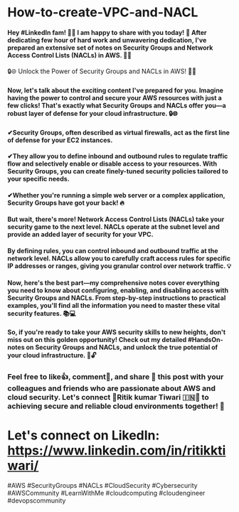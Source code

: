 # How-to-create-VPC-and-NACL

#### Hey #LinkedIn fam! 👋🏼 I am happy to share with you today! 🎉 After dedicating few hour of hard work and unwavering dedication, I've prepared an extensive set of notes on Security Groups and Network Access Control Lists (NACLs) in AWS. 📝✨

🔒🌐 Unlock the Power of Security Groups and NACLs in AWS! 🚀🔐

#### Now, let's talk about the exciting content I've prepared for you. Imagine having the power to control and secure your AWS resources with just a few clicks! That's exactly what Security Groups and NACLs offer you—a robust layer of defense for your cloud infrastructure. 🔒🌐

#### ✔Security Groups, often described as virtual firewalls, act as the first line of defense for your EC2 instances. 

#### ✔They allow you to define inbound and outbound rules to regulate traffic flow and selectively enable or disable access to your resources. With Security Groups, you can create finely-tuned security policies tailored to your specific needs. 

#### ✔Whether you're running a simple web server or a complex application, Security Groups have got your back! 🔥

#### But wait, there's more! Network Access Control Lists (NACLs) take your security game to the next level. NACLs operate at the subnet level and provide an added layer of security for your VPC. 

#### By defining rules, you can control inbound and outbound traffic at the network level. NACLs allow you to carefully craft access rules for specific IP addresses or ranges, giving you granular control over network traffic. 💡

#### Now, here's the best part—my comprehensive notes cover everything you need to know about configuring, enabling, and disabling access with Security Groups and NACLs. From step-by-step instructions to practical examples, you'll find all the information you need to master these vital security features. 📚💻

#### So, if you're ready to take your AWS security skills to new heights, don't miss out on this golden opportunity! Check out my detailed #HandsOn-notes on Security Groups and NACLs, and unlock the true potential of your cloud infrastructure. 🚀🔓

### Feel free to like👍, comment💬, and share 📍 this post with your colleagues and friends who are passionate about AWS and cloud security. Let's connect 🔔Ritik kumar Tiwari 🇮🇳🔔 to achieving secure and reliable cloud environments together! 🌟



# Let's connect on LikedIn: https://www.linkedin.com/in/ritikktiwari/

#AWS #SecurityGroups #NACLs #CloudSecurity #Cybersecurity #AWSCommunity #LearnWithMe #cloudcomputing #cloudengineer #devopscommunity 
